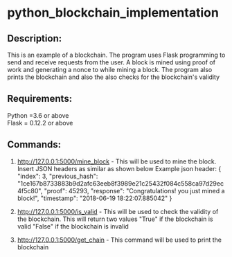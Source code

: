 # python_blockchain_implementation

Description:
-------------
This is an example of a blockchain. The program uses Flask programming to send and receive requests from the user.
A block is mined using proof of work and generating a nonce to while mining a block.
The program also prints the blockchain and also the also checks for the blockchain's validity

Requirements:
-------------
Python =3.6 or above<br/>
Flask = 0.12.2 or above

Commands:
---------
1) http://127.0.0.1:5000/mine_block - This will be used to mine the block. Insert JSON headers as similar as shown below
Example json header:
{
    "index": 3,
    "previous_hash": "1ce167b8733883b9d2afc63eeb8f3989e21c25432f084c558ca97d29ec4f5c80",
    "proof": 45293,
    "response": "Congratulations! you just mined a block!",
    "timestamp": "2018-06-19 18:22:07.885042"
}

2) http://127.0.0.1:5000/is_valid - This will be used to check the validity of the blockchain. This will return two values
"True" if the blockchain is valid
"False" if the blockchain is invalid

3) http://127.0.0.1:5000/get_chain - This command will be used to print the blockchain
